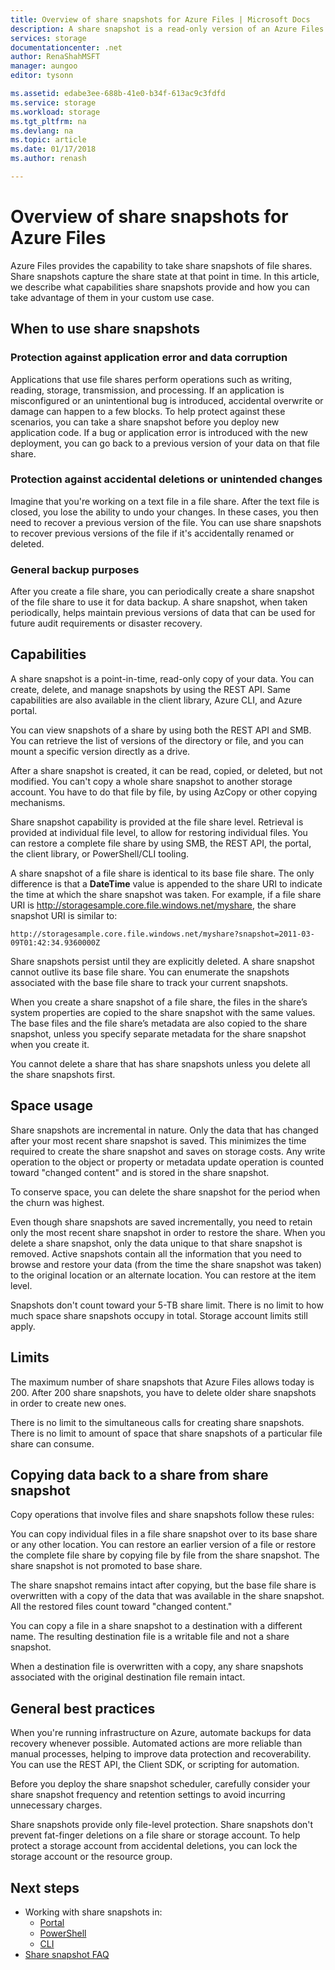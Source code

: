 ```yaml
---
title: Overview of share snapshots for Azure Files | Microsoft Docs
description: A share snapshot is a read-only version of an Azure Files share that's taken at a point in time, as a way to back up the share.
services: storage
documentationcenter: .net
author: RenaShahMSFT
manager: aungoo
editor: tysonn

ms.assetid: edabe3ee-688b-41e0-b34f-613ac9c3fdfd
ms.service: storage
ms.workload: storage
ms.tgt_pltfrm: na
ms.devlang: na
ms.topic: article
ms.date: 01/17/2018
ms.author: renash

---
```


# Overview of share snapshots for Azure Files 
Azure Files provides the capability to take share snapshots of file shares. Share snapshots capture the share state at that point in time. In this article, we describe what capabilities share snapshots provide and how you can take advantage of them in your custom use case.

## When to use share snapshots

### Protection against application error and data corruption
Applications that use file shares perform operations such as writing, reading, storage, transmission, and processing. If an application is misconfigured or an unintentional bug is introduced, accidental overwrite or damage can happen to a few blocks. To help protect against these scenarios, you can take a share snapshot before you deploy new application code. If a bug or application error is introduced with the new deployment, you can go back to a previous version of your data on that file share. 

### Protection against accidental deletions or unintended changes
Imagine that you're working on a text file in a file share. After the text file is closed, you lose the ability to undo your changes. In these cases, you then need to recover a previous version of the file. You can use share snapshots to recover previous versions of the file if it's accidentally renamed or deleted.

### General backup purposes
After you create a file share, you can periodically create a share snapshot of the file share to use it for data backup. A share snapshot, when taken periodically, helps maintain previous versions of data that can be used for future audit requirements or disaster recovery.

## Capabilities
A share snapshot is a point-in-time, read-only copy of your data. You can create, delete, and manage snapshots by using the REST API. Same capabilities are also available in the client library, Azure CLI, and Azure portal. 

You can view snapshots of a share by using both the REST API and SMB. You can retrieve the list of versions of the directory or file, and you can mount a specific version directly as a drive. 

After a share snapshot is created, it can be read, copied, or deleted, but not modified. You can't copy a whole share snapshot to another storage account. You have to do that file by file, by using AzCopy or other copying mechanisms.

Share snapshot capability is provided at the file share level. Retrieval is provided at individual file level, to allow for restoring individual files. You can restore a complete file share by using SMB, the REST API, the portal, the client library, or PowerShell/CLI tooling.

A share snapshot of a file share is identical to its base file share. The only difference is that a **DateTime** value is appended to the share URI to indicate the
time at which the share snapshot was taken. For example, if a file share URI is http://storagesample.core.file.windows.net/myshare, the share snapshot URI is similar to:
```
http://storagesample.core.file.windows.net/myshare?snapshot=2011-03-09T01:42:34.9360000Z
```

Share snapshots persist until they are explicitly deleted. A share snapshot cannot outlive its base file share. You can enumerate the snapshots associated with the base file share to track your current snapshots. 

When you create a share snapshot of a file share, the files in the share’s system properties are copied to the share snapshot with the same values. The base files and the file share’s metadata are also copied to the share snapshot, unless you specify separate metadata for the share snapshot when you create it.

You cannot delete a share that has share snapshots unless you delete all the share snapshots first.

## Space usage 
Share snapshots are incremental in nature. Only the data that has changed after your most recent share snapshot is saved. This minimizes the time required to create the share snapshot and saves on storage costs. Any write operation to the object or property or metadata update operation is counted toward "changed content" and is stored in the share snapshot. 

To conserve space, you can delete the share snapshot for the period when the churn was highest.

Even though share snapshots are saved incrementally, you need to retain only the most recent share snapshot in order to restore the share. When you delete a share snapshot, only the data unique to that share snapshot is removed. Active snapshots contain all the information that you need to browse and restore your data (from the time the share snapshot was taken) to the original location or an alternate location. You can restore at the item level.

Snapshots don't count toward your 5-TB share limit. There is no limit to how much space share snapshots occupy in total. Storage account limits still apply.

## Limits
The maximum number of share snapshots that Azure Files allows today is 200. After 200 share snapshots, you have to delete older share snapshots in order to create new ones. 

There is no limit to the simultaneous calls for creating share snapshots. There is no limit to amount of space that share snapshots of a particular file share can consume. 

## Copying data back to a share from share snapshot
Copy operations that involve files and share snapshots follow these rules:

You can copy individual files in a file share snapshot over to its base share or any other location. You can restore an earlier version of a file or restore the complete file share by copying file by file from the share snapshot. The share snapshot is not promoted to base share. 

The share snapshot remains intact after copying, but the base file share is overwritten with a copy of the data that was available in the share snapshot. All the restored files count toward "changed content."

You can copy a file in a share snapshot to a destination with a different name. The resulting destination file is a writable file and not a share snapshot.

When a destination file is overwritten with a copy, any
share snapshots associated with the original destination file remain intact.

## General best practices 
When you're running infrastructure on Azure, automate backups for data recovery whenever possible. Automated actions are more reliable than manual processes,
helping to improve data protection and recoverability. You can use the REST API, the Client SDK, or scripting for automation.

Before you deploy the share snapshot scheduler, carefully consider your share snapshot frequency and retention settings to avoid incurring unnecessary charges.

Share snapshots provide only file-level protection. Share snapshots don't prevent fat-finger deletions on a file share or storage account. To help protect a storage account from accidental deletions, you can lock the storage account or the resource group.

## Next steps
- Working with share snapshots in:
    - [Portal](storage-how-to-use-files-portal.md#create-and-modify-share-snapshots)
    - [PowerShell](storage-how-to-use-files-powershell.md#create-and-modify-share-snapshots)
    - [CLI](storage-how-to-use-files-cli.md#create-and-modify-share-snapshots)
- [Share snapshot FAQ](storage-files-faq.md#share-snapshots)